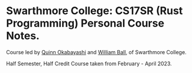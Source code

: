 # Swarthmore College: CS17SR (Rust Programming) Personal Course Notes.
Course led by [Quinn Okabayashi](https://github.com/QnnOkabayashi) and [William Ball](https://github.com/William103), of Swarthmore College.

Half Semester, Half Credit Course taken from February - April 2023.
